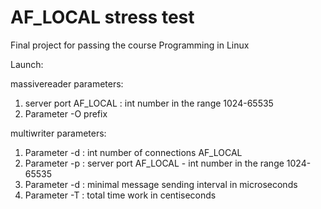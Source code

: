 # AF_LOCAL stress test

Final project for passing the course Programming in Linux

Launch:

massivereader parameters: 
1. server port AF_LOCAL : int number in the range 1024-65535
2. Parameter -O prefix

multiwriter parameters:
1. Parameter -d : int number of connections AF_LOCAL
2. Parameter -p : server port AF_LOCAL - int number in the range 1024-65535
3. Parameter -d : minimal message sending interval in microseconds
4. Parameter -T : total time work in centiseconds